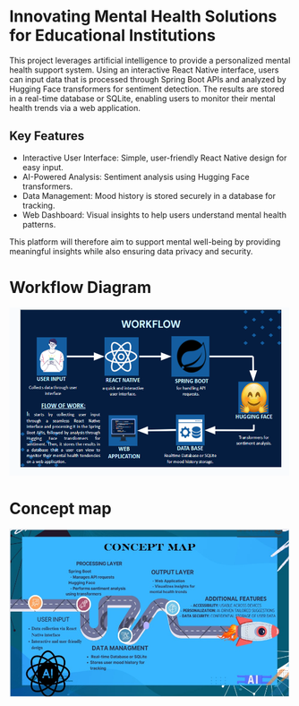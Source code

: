 #  Innovating Mental Health Solutions for Educational Institutions
This project leverages artificial intelligence to provide a personalized mental health support system. Using an interactive React Native interface, users can input data that is processed through Spring Boot APIs and analyzed by Hugging Face transformers for sentiment detection. The results are stored in a real-time database or SQLite, enabling users to monitor their mental health trends via a web application.
## Key Features
<ul>
<li>Interactive User Interface: Simple, user-friendly React Native design for easy input.
<li>AI-Powered Analysis: Sentiment analysis using Hugging Face transformers.
<li>Data Management: Mood history is stored securely in a database for tracking.
<li>Web Dashboard: Visual insights to help users understand mental health patterns.
</ul>
This platform will therefore aim to support mental well-being by providing meaningful insights while also ensuring data privacy and security.

# Workflow Diagram
<img src="pic 4.PNG" width="500" height="300">

# Concept map
<img src="concept map.jpeg" width="500" height="300">
